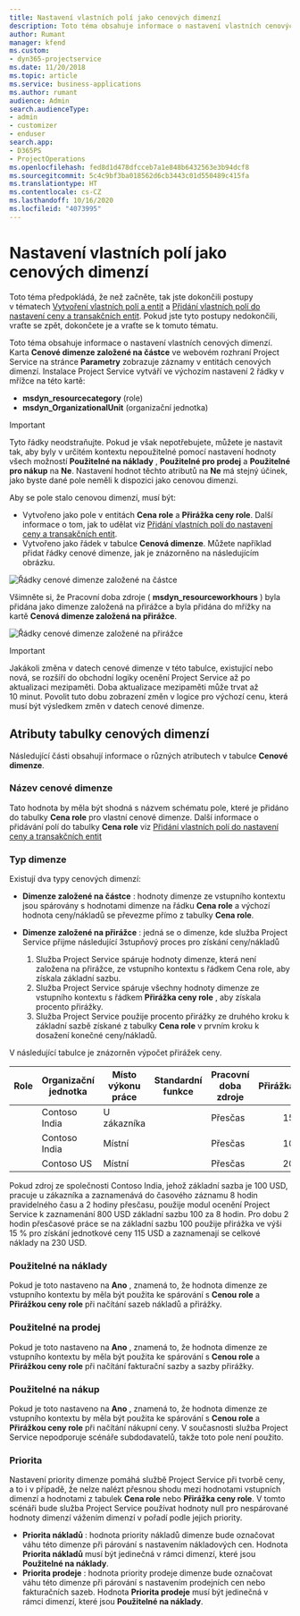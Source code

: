 ```yaml
---
title: Nastavení vlastních polí jako cenových dimenzí
description: Toto téma obsahuje informace o nastavení vlastních cenových dimenzí.
author: Rumant
manager: kfend
ms.custom:
- dyn365-projectservice
ms.date: 11/20/2018
ms.topic: article
ms.service: business-applications
ms.author: rumant
audience: Admin
search.audienceType:
- admin
- customizer
- enduser
search.app:
- D365PS
- ProjectOperations
ms.openlocfilehash: fed8d1d478dfcceb7a1e848b6432563e3b94dcf8
ms.sourcegitcommit: 5c4c9bf3ba018562d6cb3443c01d550489c415fa
ms.translationtype: HT
ms.contentlocale: cs-CZ
ms.lasthandoff: 10/16/2020
ms.locfileid: "4073995"
---
```

# <a name="setting-up-custom-fields-as-pricing-dimensions"></a>Nastavení vlastních polí jako cenových dimenzí 

Toto téma předpokládá, že než začněte, tak jste dokončili postupy v tématech [Vytvoření vlastních polí a entit](create-custom-fields-entities.md) a [Přidání vlastních polí do nastavení ceny a transakčních entit](field-references.md). Pokud jste tyto postupy nedokončili, vraťte se zpět, dokončete je a vraťte se k tomuto tématu. 

Toto téma obsahuje informace o nastavení vlastních cenových dimenzí. Karta **Cenové dimenze založené na částce** ve webovém rozhraní Project Service na stránce **Parametry** zobrazuje záznamy v entitách cenových dimenzí. Instalace Project Service vytváří ve výchozím nastavení 2 řádky v mřížce na této kartě:

- **msdyn_resourcecategory** (role)
- **msdyn_OrganizationalUnit** (organizační jednotka)

> [!IMPORTANT]
> Tyto řádky neodstraňujte. Pokud je však nepotřebujete, můžete je nastavit tak, aby byly v určitém kontextu nepoužitelné pomocí nastavení hodnoty všech možností **Použitelné na náklady** , **Použitelné pro prodej** a **Použitelné pro nákup** na **Ne**. Nastavení hodnot těchto atributů na **Ne** má stejný účinek, jako byste dané pole neměli k dispozici jako cenovou dimenzi.

Aby se pole stalo cenovou dimenzí, musí být:

- Vytvořeno jako pole v entitách **Cena role** a **Přirážka ceny role**. Další informace o tom, jak to udělat viz [Přidání vlastních polí do nastavení ceny a transakčních entit](field-references.md).
- Vytvořeno jako řádek v tabulce **Cenová dimenze**. Můžete například přidat řádky cenové dimenze, jak je znázorněno na následujícím obrázku. 

![Řádky cenové dimenze založené na částce](media/Amt-based-PD.png)

Všimněte si, že Pracovní doba zdroje ( **msdyn_resourceworkhours** ) byla přidána jako dimenze založená na přirážce a byla přidána do mřížky na kartě **Cenová dimenze založená na přirážce**.

![Řádky cenové dimenze založené na přirážce](media/Markup-based-PD.png)

> [!IMPORTANT]
> Jakákoli změna v datech cenové dimenze v této tabulce, existující nebo nová, se rozšíří do obchodní logiky ocenění Project Service až po aktualizaci mezipaměti. Doba aktualizace mezipaměti může trvat až 10 minut. Povolit tuto dobu zobrazení změn v logice pro výchozí cenu, která musí být výsledkem změn v datech cenové dimenze.


## <a name="attributes-of-the-pricing-dimensions-table"></a>Atributy tabulky cenových dimenzí
Následující části obsahují informace o různých atributech v tabulce **Cenové dimenze**.

### <a name="pricing-dimension-name"></a>Název cenové dimenze
Tato hodnota by měla být shodná s názvem schématu pole, které je přidáno do tabulky **Cena role** pro vlastní cenové dimenze. Další informace o přidávání polí do tabulky **Cena role** viz [Přidání vlastních polí do nastavení ceny a transakčních entit](field-references.md)

### <a name="type-of-dimension"></a>Typ dimenze
Existují dva typy cenových dimenzí:
  
  - **Dimenze založené na částce** : hodnoty dimenze ze vstupního kontextu jsou spárovány s hodnotami dimenze na řádku **Cena role** a výchozí hodnota ceny/nákladů se převezme přímo z tabulky **Cena role**.
  - **Dimenze založené na přirážce** : jedná se o dimenze, kde služba Project Service přijme následující 3stupňový proces pro získání ceny/nákladů
 
    1. Služba Project Service spáruje hodnoty dimenze, která není založena na přirážce, ze vstupního kontextu s řádkem Cena role, aby získala základní sazbu.
    2. Služba Project Service spáruje všechny hodnoty dimenze ze vstupního kontextu s řádkem **Přirážka ceny role** , aby získala procento přirážky.
    3. Služba Project Service použije procento přirážky ze druhého kroku k základní sazbě získané z tabulky **Cena role** v prvním kroku k dosažení konečné ceny/nákladů.
   
   V následující tabulce je znázorněn výpočet přirážek ceny.
  
| Role        | Organizační jednotka    |Místo výkonu práce      |Standardní funkce      |Pracovní doba zdroje      |  Přirážka|
| ------------|-------------|-------------------|--------------------|-------------------------|--------:|
|             | Contoso India|U zákazníka            |                    |Přesčas                 |15     |
|             | Contoso India|Místní             |                    |Přesčas                 |10     |
|             | Contoso US   |Místní             |                    |Přesčas                 |20     |


Pokud zdroj ze společnosti Contoso India, jehož základní sazba je 100 USD, pracuje u zákazníka a zaznamenává do časového záznamu 8 hodin pravidelného času a 2 hodiny přesčasu, použije modul ocenění Project Service k zaznamenání 800 USD základní sazbu 100 za 8 hodin. Pro dobu 2 hodin přesčasové práce se na základní sazbu 100 použije přirážka ve výši 15 % pro získání jednotkové ceny 115 USD a zaznamenají se celkové náklady na 230 USD.

### <a name="applicable-to-cost"></a>Použitelné na náklady 
Pokud je toto nastaveno na **Ano** , znamená to, že hodnota dimenze ze vstupního kontextu by měla být použita ke spárování s **Cenou role** a **Přirážkou ceny role** při načítání sazeb nákladů a přirážky.

### <a name="applicable-to-sales"></a>Použitelné na prodej
Pokud je toto nastaveno na **Ano** , znamená to, že hodnota dimenze ze vstupního kontextu by měla být použita ke spárování s **Cenou role** a **Přirážkou ceny role** při načítání fakturační sazby a sazby přirážky.

### <a name="applicable-to-purchase"></a>Použitelné na nákup
Pokud je toto nastaveno na **Ano** , znamená to, že hodnota dimenze ze vstupního kontextu by měla být použita ke spárování s **Cenou role** a **Přirážkou ceny role** při načítání nákupní ceny. V současnosti služba Project Service nepodporuje scénáře subdodavatelů, takže toto pole není použito. 

### <a name="priority"></a>Priorita
Nastavení priority dimenze pomáhá službě Project Service při tvorbě ceny, a to i v případě, že nelze nalézt přesnou shodu mezi hodnotami vstupních dimenzí a hodnotami z tabulek **Cena role** nebo **Přirážka ceny role**. V tomto scénáři bude služba Project Service používat hodnoty null pro nespárované hodnoty dimenzí vážením dimenzí v pořadí podle jejich priority.

- **Priorita nákladů** : hodnota priority nákladů dimenze bude označovat váhu této dimenze při párování s nastavením nákladových cen. Hodnota **Priorita nákladů** musí být jedinečná v rámci dimenzí, které jsou **Použitelné na náklady**.
- **Priorita prodeje** : hodnota priority prodeje dimenze bude označovat váhu této dimenze při párování s nastavením prodejních cen nebo fakturačních sazeb. Hodnota **Priorita prodeje** musí být jedinečná v rámci dimenzí, které jsou **Použitelné na náklady**.
